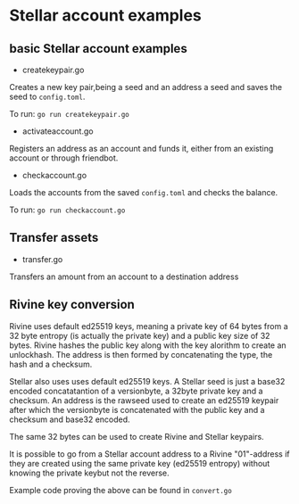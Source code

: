 # Stellar account examples

## basic Stellar account examples

- createkeypair.go

Creates a new key pair,being a seed and an address a seed and  saves the seed to `config.toml`.

To run:
`go run createkeypair.go`

- activateaccount.go

Registers an address as an  account and funds it, either from an existing account or through friendbot.

- checkaccount.go

Loads the accounts from the saved `config.toml` and checks the balance.

To run:
`go run checkaccount.go`

## Transfer assets

- transfer.go

Transfers an amount from an account to a destination address

## Rivine key conversion

Rivine uses default ed25519 keys, meaning a private key of 64 bytes from a 32 byte entropy (is actually the private key) and a public key size of 32 bytes.
Rivine hashes the public key along with the key alorithm to create an unlockhash. The address is then formed by concatenating the type, the hash and a checksum.

Stellar also uses uses default ed25519 keys.
A Stellar seed is just a base32 encoded concatatantion of a versionbyte, a 32byte private key and a checksum.
An address is the rawseed used to create an ed25519 keypair after which the versionbyte is concatenated with the public key and a checksum and base32 encoded.

The same 32 bytes can be used to create Rivine and Stellar keypairs.

It is possible to go from a Stellar account address to a Rivine "01"-address if they are created using the same private key (ed25519 entropy) without knowing the private keybut not the reverse.

Example code proving the above can be found in `convert.go`

